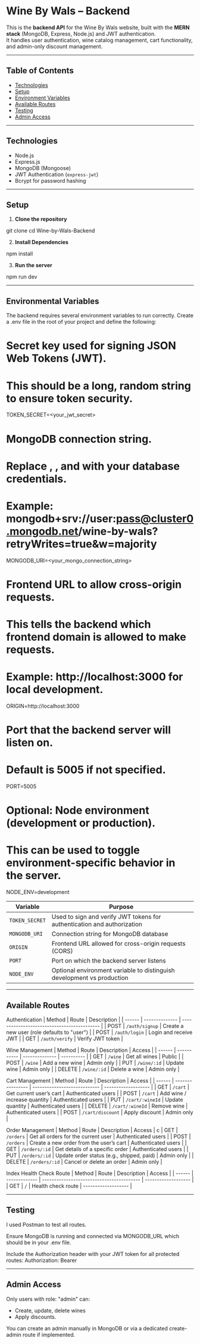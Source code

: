 # Wine By Wals – Backend

This is the **backend API** for the Wine By Wals website, built with the **MERN stack** (MongoDB, Express, Node.js) and JWT authentication.  
It handles user authentication, wine catalog management, cart functionality, and admin-only discount management.

------------------------------------------------------------------------------------------------------------------------------------

## Table of Contents

- [Technologies](#technologies)
- [Setup](#setup)
- [Environment Variables](#environment-variables)
- [Available Routes](#available-routes)
- [Testing](#testing)
- [Admin Access](#admin-access)

------------------------------------------------------------------------------------------------------------------------------------

## Technologies

- Node.js
- Express.js
- MongoDB (Mongoose)
- JWT Authentication (`express-jwt`)
- Bcrypt for password hashing

------------------------------------------------------------------------------------------------------------------------------------

## Setup

1. **Clone the repository**

git clone <repo-url>
cd Wine-by-Wals-Backend

2. **Install Dependencies**

npm install

3. **Run the server**

npm run dev

------------------------------------------------------------------------------------------------------------------------------------

## Environmental Variables

The backend requires several environment variables to run correctly. Create a .env file in the root of your project and define the following:

# Secret key used for signing JSON Web Tokens (JWT).
# This should be a long, random string to ensure token security.
TOKEN_SECRET=<your_jwt_secret>

# MongoDB connection string.
# Replace <username>, <password>, and <dbname> with your database credentials.
# Example: mongodb+srv://user:pass@cluster0.mongodb.net/wine-by-wals?retryWrites=true&w=majority
MONGODB_URI=<your_mongo_connection_string>

# Frontend URL to allow cross-origin requests.
# This tells the backend which frontend domain is allowed to make requests.
# Example: http://localhost:3000 for local development.
ORIGIN=http://localhost:3000

# Port that the backend server will listen on.
# Default is 5005 if not specified.
PORT=5005

# Optional: Node environment (development or production).
# This can be used to toggle environment-specific behavior in the server.
NODE_ENV=development

| Variable       | Purpose                                                                 |
| -------------- | ----------------------------------------------------------------------- |
| `TOKEN_SECRET` | Used to sign and verify JWT tokens for authentication and authorization |
| `MONGODB_URI`  | Connection string for MongoDB database                                  |
| `ORIGIN`       | Frontend URL allowed for cross-origin requests (CORS)                   |
| `PORT`         | Port on which the backend server listens                                |
| `NODE_ENV`     | Optional environment variable to distinguish development vs production  |

------------------------------------------------------------------------------------------------------------------------------------


## Available Routes


Authentication
| Method | Route          | Description                                 |
| ------ | -------------- | ------------------------------------------- |
| POST   | `/auth/signup` | Create a new user (role defaults to "user") |
| POST   | `/auth/login`  | Login and receive JWT                       |
| GET    | `/auth/verify` | Verify JWT token                            |

Wine Management
| Method | Route       | Description    | Access     |
| ------ | ----------- | -------------- | ---------- |
| GET    | `/wine`     | Get all wines  | Public     |
| POST   | `/wine`     | Add a new wine | Admin only |
| PUT    | `/wine/:id` | Update wine    | Admin only |
| DELETE | `/wine/:id` | Delete a wine  | Admin only |

Cart Management
| Method | Route            | Description                  | Access              |
| ------ | ---------------- | ---------------------------- | ------------------- |
| GET    | `/cart`          | Get current user’s cart      | Authenticated users |
| POST   | `/cart`          | Add wine / increase quantity | Authenticated users |
| PUT    | `/cart/:wineId`  | Update quantity              | Authenticated users |
| DELETE | `/cart/:wineId`  | Remove wine                  | Authenticated users |
| POST   | `/cart/discount` | Apply discount               | Admin only          |

Order Management
| Method | Route         | Description                               | Access              |
c
| GET    | `/orders`     | Get all orders for the current user       | Authenticated users |
| POST   | `/orders`     | Create a new order from the user’s cart   | Authenticated users |
| GET    | `/orders/:id` | Get details of a specific order           | Authenticated users |
| PUT    | `/orders/:id` | Update order status (e.g., shipped, paid) | Admin only          |
| DELETE | `/orders/:id` | Cancel or delete an order                 | Admin only          |


Index Health Check Route
| Method | Route         | Description                               | Access              |
| ------ | ------------- | ----------------------------------------- | ------------------- |
| GET    | `/`           | Health check route                        | ------------------- |

------------------------------------------------------------------------------------------------------------------------------------

## Testing

I used Postman to test all routes.

Ensure MongoDB is running and connected via MONGODB_URL which should be in your .env file.

Include the Authorization header with your JWT token for all protected routes:
Authorization: Bearer <authToken>

------------------------------------------------------------------------------------------------------------------------------------

## Admin Access

Only users with role: "admin" can:
- Create, update, delete wines 
- Apply discounts.

You can create an admin manually in MongoDB or via a dedicated create-admin route if implemented.

